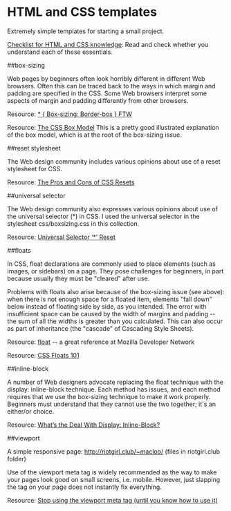 HTML and CSS templates
======================

Extremely simple templates for starting a small project.

[Checklist for HTML and CSS knowledge](http://bit.ly/html_css_checklist): Read and check whether you understand each of these essentials.

##box-sizing

Web pages by beginners often look horribly different in different Web browsers. Often this can be traced back to the ways in which margin and padding are specified in the CSS. Some Web browsers interpret some aspects of margin and padding differently from other browsers.

Resource: [* { Box-sizing: Border-box } FTW](http://www.paulirish.com/2012/box-sizing-border-box-ftw/)

Resource: [The CSS Box Model](http://css-tricks.com/the-css-box-model/) This is a pretty good illustrated explanation of the box model, which is at the root of the box-sizing issue.

##reset stylesheet

The Web design community includes various opinions about use of a reset stylesheet for CSS.

Resource: [The Pros and Cons of CSS Resets](http://www.vanseodesign.com/css/css-resets-pros-cons/)

##universal selector

The Web design community also expresses various opinions about use of the universal selector (*) in CSS. I used the universal selector in the stylesheet css/boxsizing.css in this collection.

Resource: [Universal Selector ‘*’ Reset](http://www.cssreset.com/scripts/universal-selector-css-reset/)

##floats

In CSS, float declarations are commonly used to place elements (such as images, or sidebars) on a page. They pose challenges for beginners, in part because usually they must be "cleared" after use.

Problems with floats also arise because of the box-sizing issue (see above): when there is not enough space for a floated item, elements "fall down" below instead of floating side by side, as you intended. The error with insufficient space can be caused by the width of margins and padding -- the sum of all the widths is greater than you calculated. This can also occur as part of inheritance (the "cascade" of Cascading Style Sheets).

Resource: [float](https://developer.mozilla.org/en-US/docs/Web/CSS/float) -- a great reference at Mozilla Developer Network

Resource: [CSS Floats 101](http://alistapart.com/article/css-floats-101)

##inline-block

A number of Web designers advocate replacing the float technique with the display: inline-block technique. Each method has issues, and each method requires that we use the box-sizing technique to make it work properly. Beginners must understand that they cannot use the two together; it's an either/or choice.

Resource: [What’s the Deal With Display: Inline-Block?](http://designshack.net/articles/css/whats-the-deal-with-display-inline-block/)

##viewport

A simple responsive page: <http://riotgirl.club/~macloo/> (files in riotgirl.club folder) 

Use of the viewport meta tag is widely recommended as the way to make your pages look good on small screens, i.e. mobile. However, just slapping the tag on your page does not instantly fix everything.

Resource: [Stop using the viewport meta tag (until you know how to use it)](http://blog.javierusobiaga.com/stop-using-the-viewport-tag-until-you-know-ho)



